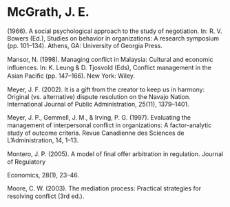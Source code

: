 # McGrath, J. E.

(1966). A social psychological approach to the study of negotiation. In: R. V. Bowers (Ed.), Studies on behavior in organizations: A research symposium (pp. 101–134). Athens, GA: University of Georgia Press.

Mansor, N. (1998). Managing conﬂict in Malaysia: Cultural and economic inﬂuences. In: K. Leung & D. Tjosvold (Eds), Conﬂict management in the Asian Paciﬁc (pp. 147–166). New York: Wiley.

Meyer, J. F. (2002). It is a gift from the creator to keep us in harmony: Original (vs. alternative) dispute resolution on the Navajo Nation. International Journal of Public Administration, 25(11), 1379–1401.

Meyer, J. P., Gemmell, J. M., & Irving, P. G. (1997). Evaluating the management of interpersonal conﬂict in organizations: A factor-analytic study of outcome criteria. Revue Canadienne des Sciences de L’Administration, 14, 1–13.

Montero, J. P. (2005). A model of ﬁnal offer arbitration in regulation. Journal of Regulatory

Economics, 28(1), 23–46.

Moore, C. W. (2003). The mediation process: Practical strategies for resolving conﬂict (3rd ed.).